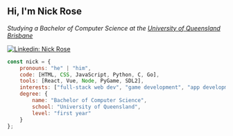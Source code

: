 <h2>Hi, I'm Nick Rose</h2>
<p><em>Studying a Bachelor of Computer Science at the <a href="https://www.uq.edu.au/">University of Queensland Brisbane</a></em></p>

[![Linkedin: Nick Rose](https://img.shields.io/badge/-Nick%20Rose-blue?style=flat-square&logo=Linkedin&logoColor=white&link=https://www.linkedin.com/in/nick-rose-711908346/)](https://www.linkedin.com/in/nick-rose-711908346/)

```javascript
const nick = {
    pronouns: "he" | "him",
    code: [HTML, CSS, JavaScript, Python, C, Go],
    tools: [React, Vue, Node, PyGame, SDL2],
    interests: ["full-stack web dev", "game development", "app development", "low-level engineering"],
    degree: {
        name: "Bachelor of Computer Science",
        school: "University of Queensland",
        level: "first year"
    }
};
```
